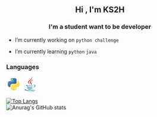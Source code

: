 <h2 align="center">Hi , I'm KS2H</h2>
<h3 align="center">I'm a student want to be developer</h3>

- I’m currently working on `python challenge`

- I’m currently learning `python` `java`

<h3 align="left">Languages</h3>
<p align="left">
<img src="https://raw.githubusercontent.com/devicons/devicon/master/icons/python/python-original.svg" alt="python" width="40" height="40"/>
<img src="https://raw.githubusercontent.com/devicons/devicon/master/icons/java/java-original.svg" alt="java" width="40" height="40"/>
</p>

[![Top Langs](https://github-readme-stats.vercel.app/api/top-langs/?username=KS2H&layout=compact&theme=apprentice)](https://github.com/anuraghazra/github-readme-stats)
</br>
![Anurag's GitHub stats](https://github-readme-stats.vercel.app/api?username=KS2H&count_private=true&theme=apprentice)
